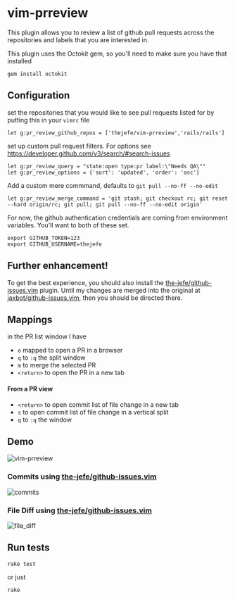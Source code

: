 # vim-prreview

This plugin allows you to review a list of github pull requests across the repositories and labels that you are interested in.

This plugin uses the Octokit gem, so you'll need to make sure you have that installed

    gem install octokit

## Configuration

set the repositories that you would like to see pull requests listed for by putting this in your `vimrc` file

    let g:pr_review_github_repos = ['thejefe/vim-prreview','rails/rails']

set up custom pull request filters. For options see https://developer.github.com/v3/search/#search-issues

    let g:pr_review_query = "state:open type:pr label:\"Needs QA\""
    let g:pr_review_options = {'sort': 'updated', 'order': 'asc'}

Add a custom mere commmand, defaults to `git pull --no-ff --no-edit`

    let g:pr_review_merge_command = 'git stash; git checkout rc; git reset --hard origin/rc; git pull; git pull --no-ff --no-edit origin'

For now, the github authentication credentials are coming from environment variables. You'll want to both of these set.

    export GITHUB_TOKEN=123
    export GITHUB_USERNAME=thejefe

## Further enhancement!

To get the best experience, you should also install the [the-jefe/github-issues.vim](https://github.com/TheJefe/github-issues.vim) plugin. Until my changes are merged into the original at [jaxbot/github-issues.vim](https://github.com/jaxbot/github-issues.vim), then you should be directed there.

## Mappings

in the PR list window I have

- `o` mapped to open a PR in a browser
- `q` to `:q` the split window
- `m` to merge the selected PR
- `<return>` to open the PR in a new tab

#### From a PR view

- `<return>` to open commit list of file change in a new tab
- `s` to open commit list of file change in a vertical split
- `q` to `:q` the window

## Demo
![vim-prreview](https://cloud.githubusercontent.com/assets/2390653/5782762/cf46ba20-9d8b-11e4-9cbd-0d4462249d60.gif)

### Commits using [the-jefe/github-issues.vim](https://github.com/TheJefe/github-issues.vim)

![commits](https://cloud.githubusercontent.com/assets/2390653/6881865/eef16b16-d546-11e4-8e4a-d0554f83b30e.gif)

### File Diff using [the-jefe/github-issues.vim](https://github.com/TheJefe/github-issues.vim)

![file_diff](https://cloud.githubusercontent.com/assets/2390653/6881891/d038ff80-d547-11e4-8027-0202756c2448.gif)

## Run tests

    rake test

or just

    rake
